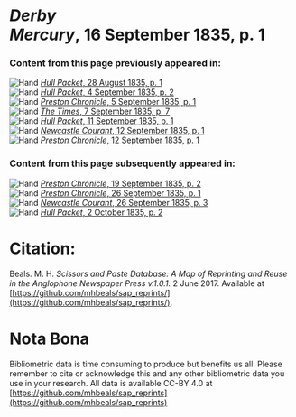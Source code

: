 # *Derby Mercury*, 16 September 1835, p. 1  
  
### Content from this page previously appeared in:  
![Hand](http://scissorsandpaste.net/wp-content/uploads/2017/06/smallhandpointer.png) [*Hull Packet*, 28 August 1835, p. 1](https://mhbeals.github.io/sap_html/Hull-Packet/Hull-Packet-28-August-1835-p-1)  
![Hand](http://scissorsandpaste.net/wp-content/uploads/2017/06/smallhandpointer.png) [*Hull Packet*, 4 September 1835, p. 2](https://mhbeals.github.io/sap_html/Hull-Packet/Hull-Packet-4-September-1835-p-2)  
![Hand](http://scissorsandpaste.net/wp-content/uploads/2017/06/smallhandpointer.png) [*Preston Chronicle*, 5 September 1835, p. 1](https://mhbeals.github.io/sap_html/Preston-Chronicle/Preston-Chronicle-5-September-1835-p-1)  
![Hand](http://scissorsandpaste.net/wp-content/uploads/2017/06/smallhandpointer.png) [*The Times*, 7 September 1835, p. 7](https://mhbeals.github.io/sap_html/The-Times/The-Times-7-September-1835-p-7)  
![Hand](http://scissorsandpaste.net/wp-content/uploads/2017/06/smallhandpointer.png) [*Hull Packet*, 11 September 1835, p. 1](https://mhbeals.github.io/sap_html/Hull-Packet/Hull-Packet-11-September-1835-p-1)  
![Hand](http://scissorsandpaste.net/wp-content/uploads/2017/06/smallhandpointer.png) [*Newcastle Courant*, 12 September 1835, p. 1](https://mhbeals.github.io/sap_html/Newcastle-Courant/Newcastle-Courant-12-September-1835-p-1)  
![Hand](http://scissorsandpaste.net/wp-content/uploads/2017/06/smallhandpointer.png) [*Preston Chronicle*, 12 September 1835, p. 1](https://mhbeals.github.io/sap_html/Preston-Chronicle/Preston-Chronicle-12-September-1835-p-1)  
  
### Content from this page subsequently appeared in:  
![Hand](http://scissorsandpaste.net/wp-content/uploads/2017/06/smallhandpointer.png) [*Preston Chronicle*, 19 September 1835, p. 2](https://mhbeals.github.io/sap_html/Preston-Chronicle/Preston-Chronicle-19-September-1835-p-2)  
![Hand](http://scissorsandpaste.net/wp-content/uploads/2017/06/smallhandpointer.png) [*Preston Chronicle*, 26 September 1835, p. 1](https://mhbeals.github.io/sap_html/Preston-Chronicle/Preston-Chronicle-26-September-1835-p-1)  
![Hand](http://scissorsandpaste.net/wp-content/uploads/2017/06/smallhandpointer.png) [*Newcastle Courant*, 26 September 1835, p. 3](https://mhbeals.github.io/sap_html/Newcastle-Courant/Newcastle-Courant-26-September-1835-p-3)  
![Hand](http://scissorsandpaste.net/wp-content/uploads/2017/06/smallhandpointer.png) [*Hull Packet*, 2 October 1835, p. 2](https://mhbeals.github.io/sap_html/Hull-Packet/Hull-Packet-2-October-1835-p-2)  


# Citation: 

Beals. M. H. *Scissors and Paste Database: A Map of Reprinting and Reuse in the Anglophone Newspaper Press v.1.0.1.* 2 June 2017. Available at [https://github.com/mhbeals/sap_reprints/](https://github.com/mhbeals/sap_reprints/). 

# Nota Bona

Bibliometric data is time consuming to produce but benefits us all. Please remember to cite or acknowledge this and any other bibliometric data you use in your research. All data is available CC-BY 4.0 at [https://github.com/mhbeals/sap_reprints](https://github.com/mhbeals/sap_reprints)